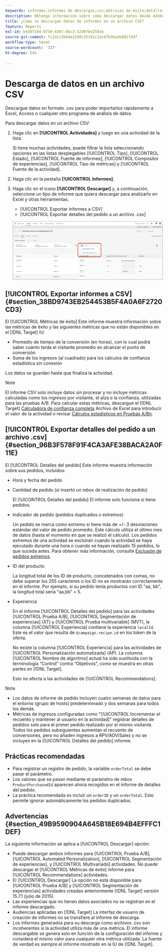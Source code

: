 ```yaml
---
keywords: informes;informes de descargas;csv;métricas de éxito;detalles de pedidos
description: Obtenga información sobre cómo descargar datos desde Adobe [!DNL Target] actividades en formato CVS para una importación rápida a Excel, Access u otros programas de análisis de datos.
title: ¿Cómo se descargan datos de informes en un archivo CSV?
feature: Reports
exl-id: b4387184-8730-4367-8bc3-52d8fbe2583e
source-git-commit: fc1dcc2b6de1248c35191c1ecd7b36aeb891fd3f
workflow-type: tm+mt
source-wordcount: '727'
ht-degree: 54%

---
```


# Descarga de datos en un archivo CSV

Descargue datos en formato .csv para poder importarlos rápidamente a Excel, Access o cualquier otro programa de análisis de datos.

Para descargar datos en un archivo CSV:

1. Haga clic en **[!UICONTROL Actividades]** y luego en una actividad de la lista.

   Si tiene muchas actividades, puede filtrar la lista seleccionando opciones en las listas desplegables [!UICONTROL Tipo], [!UICONTROL Estado], [!UICONTROL Fuente de informes], [!UICONTROL Compositor de experiencias], [!UICONTROL Tipo de métricas] y [!UICONTROL Fuente de la actividad].

1. Haga clic en la pestaña **[!UICONTROL Informes]**.
1. Haga clic en el icono **[!UICONTROL Descargar]** y, a continuación, seleccione un tipo de informe que quiera descargar para analizarlo en Excel y otras herramientas.

   * [!UICONTROL Exportar informes a CSV]
   * [!UICONTROL Exportar detalles del pedido a un archivo .csv]

   ![Descargar opciones](/help/main/c-reports/assets/download-options.png)

## [!UICONTROL Exportar informes a CSV] {#section_38BD9743EB254453B5F4A0A6F2720CD3}

El [!UICONTROL Métricas de éxito] Este informe muestra información sobre las métricas de éxito y las siguientes métricas que no están disponibles en el [!DNL Target] IU:

* Promedio de tiempo de la conversión (en horas), con lo cual podrá saber cuánto tarda el visitante promedio en alcanzar el punto de conversión
* Suma de los ingresos (al cuadrado) para los cálculos de confianza estadística sin conexión

Los datos se guardan hasta que finaliza la actividad.

>[!NOTE]
>
>El informe CSV solo incluye datos sin procesar y no incluye métricas calculadas como los ingresos por visitante, el alza o la confianza, utilizadas para las pruebas A/B. Para calcular estas métricas, descargue el [!DNL Target] [Calculadora de confianza completa](/help/main/assets/complete_confidence_calculator.xlsx) Archivo de Excel para introducir el valor de la actividad o revisar [Cálculos estadísticos en Pruebas A/Bn](/help/main/c-reports/statistical-methodology/statistical-calculations.md).

## [!UICONTROL Exportar detalles del pedido a un archivo .csv] {#section_96B3F578F91F4CA3AFE38BACA2A0F11E}

El [!UICONTROL Detalles del pedido] Este informe muestra información sobre sus pedidos, incluidos:

* Hora y fecha del pedido
* Cantidad de pedido (si insertó un mbox de realización de pedido)

   El [!UICONTROL Detalles del pedido] El informe solo funciona si tiene pedidos.

* Indicador de pedido (pedidos duplicados o extremos)

   Un pedido se marca como extremo si tiene más de +/- 3 desviaciones estándar del valor de pedido promedio. Este cálculo utiliza el último mes de datos (hasta el momento en que se realizó el cálculo). Los pedidos extremos de una actividad se excluirán cuando la actividad se haya ejecutado durante una hora o cuando se hayan realizado 15 pedidos, lo que suceda antes. Para obtener más información, consulte [Exclusión de pedidos extremos](/help/main/c-reports/c-report-settings/excluding-extreme-orders.md#task_2AE7743FFCDD466DAEEB720BE5F33DAA).

* ID del producto

   La longitud total de los ID de producto, concatenados con comas, no debe superar los 255 caracteres o los ID no se mostrarán correctamente en el informe. Por ejemplo, si su pedido tenía productos con ID “aa, bb”, la longitud total sería “aa,bb” = 5.

* Experiencia

   En el informe [!UICONTROL Detalles del pedido] para las actividades [!UICONTROL Prueba A/B], [!UICONTROL Segmentación de experiencias] (XT) y [!UICONTROL Prueba multivariable] (MVT), la columna [!UICONTROL Experiencia] contiene la experiencia `localId`. Este es el valor que resulta de `$campaign.recipe.id` en los token de la oferta.

   No existe la columna [!UICONTROL Experiencia] para las actividades de [!UICONTROL Personalización automatizada] (AP). La columna [!UICONTROL Nombre de algoritmo] actual ha sido sustituida con la terminología “Control” contra “Objetivos”, como se muestra en otras partes en [!DNL Target].

   Esto no afecta a las actividades de [!UICONTROL Recommendations].

>[!NOTE]
>
>* Los datos de informe de pedido incluyen cuatro semanas de datos para el entorno (grupo de hosts) predeterminado y dos semanas para todos los demás.
>* Métricas de ingresos configuradas como &quot;[!UICONTROL Incrementar el recuento y mantener al usuario en la actividad]&quot; registrar detalles de pedidos solo para el primer pedido realizado por el mismo visitante. Todos los pedidos subsiguientes aumentan el recuento de conversiones, pero no añaden ingresos a RPV/AOV/Sales y no se incluyen en la [!UICONTROL Detalles del pedido] informe.


## Prácticas recomendadas  

* Para registrar un registro de pedido, la variable `orderTotal` se debe pasar el parámetro.
* Los valores que se pasan mediante el parámetro de mbox `ProductPurchasedId` aparecen ahora recogidos en el informe de detalles del pedido.
* La práctica recomendada es incluir un `orderID` y un `orderTotal`. Esto permite ignorar automáticamente los pedidos duplicados.

## Advertencias  {#section_49B9590904A645B18E694B4EFFFC1DEF}

La siguiente información se aplica a [!UICONTROL Descargar] opción:

* Puede descargar ambos informes para [!UICONTROL Prueba A/B], [!UICONTROL Automated Personalization], [!UICONTROL Segmentación de experiencias], y [!UICONTROL Multivariado] actividades. No puede descargar el [!UICONTROL Métricas de éxito] informe para [!UICONTROL Recommendations] actividades.
* El [!UICONTROL Descargar] La opción no está disponible para [!UICONTROL Prueba A/B] y [!UICONTROL Segmentación de experiencias] actividades creadas anteriormente [!DNL Target] versión 15.7.1 (julio de 2015).
* Las experiencias que no tienen datos asociados no se registran en el informe descargado.
* Audiencias aplicadas en [!DNL Target] La interfaz de usuario de creación de informes no se transfiere al informe de descarga.
* Los informes generados para su descarga como archivos .csv son incoherentes si la actividad utiliza más de una métrica. El informe descargable se genera solo en función de la configuración del informe y considera el mismo valor para cualquier otra métrica utilizada. La fuente de verdad es siempre el informe mostrado en la IU de [!DNL Target].
